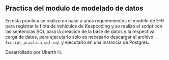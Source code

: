 ## Practica del modulo de modelado de datos

En esta practica se realizo en base a unos requerimientos el modelo de E-R para registrar la flota de 
vehiculos de Keepcoding y se realizo el script con las sentencias SQL para la creacion de la base de datos y 
la respectiva carga de datos, para ejecutarlo solo es necesario descargar el archivo 
`Sccript_practica_sql.sql` y ejecutarlo en una instancia de Postgres.

Desarrollado por Uberth H.
